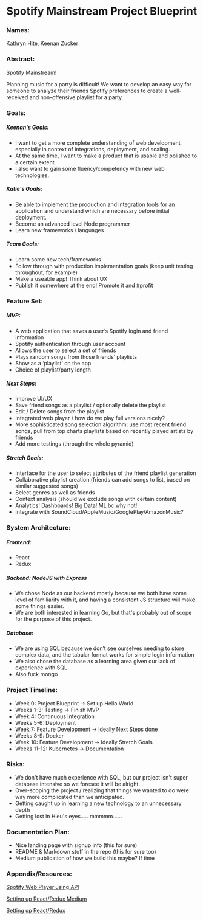 # Spotify Mainstream Project Blueprint

### Names:
Kathryn Hite, Keenan Zucker

### Abstract:

Spotify Mainstream!

Planning music for a party is difficult! We want to develop an easy way for someone to analyze their friends Spotify preferences to create a well-received and non-offensive playlist for a party. 

### Goals:

##### Keenan's Goals: 
- I want to get a more complete understanding of web development, especially in context of integrations, deployment, and scaling. 
- At the same time, I want to make a product that is usable and polished to a certain extent.
- I also want to gain some fluency/competency with new web technologies.


##### Katie's Goals:
- Be able to implement the production and integration tools for an application and understand which are necessary before initial deployment.
- Become an advanced level Node programmer
- Learn new frameworks / languages

##### Team Goals:
- Learn some new tech/frameworks
- Follow through with production implementation goals (keep unit testing throughout, for example)
- Make a useable app! Think about UX 
- Publish it somewhere at the end! Promote it and #profit

### Feature Set:

##### MVP: 
- A web application that saves a user’s Spotify login and friend information
- Spotify authentication through user account
- Allows the user to select a set of friends
- Plays random songs from those friends’ playlists
- Show as a ‘playlist’ on the app
- Choice of playlist/party length

##### Next Steps: 
- Improve UI/UX
- Save friend songs as a playlist / optionally delete the playlist
- Edit / Delete songs from the playlist
- Integrated web player / how do we play full versions nicely?
- More sophisticated song selection algorithm: use most recent friend songs, pull from top charts playlists based on recently played artists by friends
- Add more testings (through the whole pyramid)

##### Stretch Goals: 
- Interface for the user to select attributes of the friend playlist generation
- Collaborative playlist creation (friends can add songs to list, based on similar suggested songs)
- Select genres as well as friends
- Context analysis (should we exclude songs with certain content)
- Analytics! Dashboards! Big Data! ML bc why not!
- Integrate with SoundCloud/AppleMusic/GooglePlay/AmazonMusic?


### System Architecture:

##### Frontend: 
- React
- Redux

##### Backend: NodeJS with Express
- We chose Node as our backend mostly because we both have some level of familiarity with it, and having a consistent JS structure will make some things easier. 
- We are both interested in learning Go, but that's probably out of scope for the purpose of this project. 

##### Database: 
- We are using SQL because we don’t see ourselves needing to store complex data, and the tabular format works for simple login information
- We also chose the database as a learning area given our lack of experience with SQL
- Also fuck mongo

### Project Timeline:

- Week 0: Project Blueprint → Set up Hello World
- Weeks 1-3: Testing → Finish MVP
- Week 4: Continuous Integration
- Weeks 5-6: Deployment
- Week 7: Feature Development → Ideally Next Steps done
- Weeks 8-9: Docker
- Week 10: Feature Development → Ideally Stretch Goals
- Weeks 11-12: Kubernetes → Documentation


### Risks:
- We don't have much experience with SQL, but our project isn't super database intensive so we foresee it will be alright. 
- Over-scoping the project / realizing that things we wanted to do were way more complicated than we anticipated. 
- Getting caught up in learning a new technology to an unnecessary depth
- Getting lost in Hieu's eyes….. mmmmm…...

### Documentation Plan:

- Nice landing page with signup info (this for sure)
- README & Markdown stuff in the repo (this for sure too)
- Medium publication of how we build this maybe? If time

### Appendix/Resources:

[Spotify Web Player using API](https://github.com/JMPerez/thirtiflux)

[Setting up React/Redux Medium](https://medium.com/@notrab/getting-started-with-create-react-app-redux-react-router-redux-thunk-d6a19259f71f)

[Setting up React/Redux](https://github.com/notrab/create-react-app-redux)



